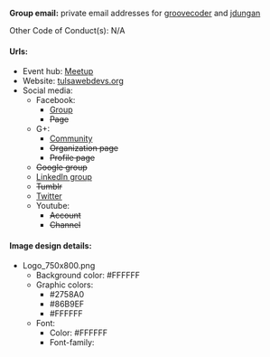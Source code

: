 **Group email:** private email addresses for [groovecoder](https://github.com/groovecoder) and [jdungan](https://github.com/jdungan)

Other Code of Conduct(s): N/A

#### Urls:
  - Event hub: [Meetup](https://www.meetup.com/Tulsa-Web-Devs/)
  - Website: [tulsawebdevs.org](http://tulsawebdevs.org/)
  - Social media:
    - Facebook:
      - [Group](https://www.facebook.com/groups/199713962534/)
      - ~~Page~~
    - G+:
      - [Community](  https://plus.google.com/u/0/communities/105329276617610687480)
      - ~~Organization page~~
      - ~~Profile page~~
    - ~~Google group~~
    - [LinkedIn group]( https://www.linkedin.com/groups/4064077/profile)
    - ~~Tumblr~~
    - [Twitter](https://twitter.com/tulsawebdevs)
    - Youtube:
      - ~~Account~~
      - ~~Channel~~

#### Image design details:
- Logo_750x800.png
  - Background color: #FFFFFF
  - Graphic colors:
    - #2758A0
    - #86B9EF
    - #FFFFFF
  - Font:
    - Color: #FFFFFF
    - Font-family:
